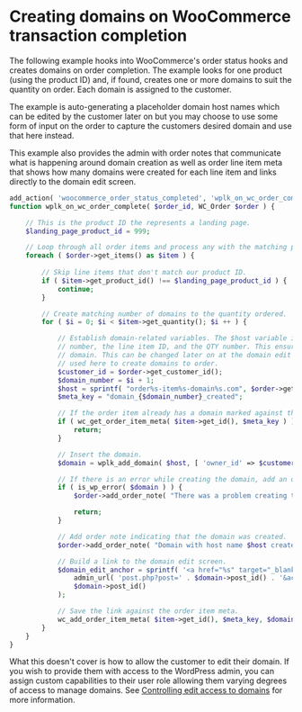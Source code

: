 # Creating domains on WooCommerce transaction completion

The following example hooks into WooCommerce's order status hooks and creates domains on order completion. The example looks for one product (using the product ID) and, if found, creates one or more domains to suit the quantity on order. Each domain is assigned to the customer.

The example is auto-generating a placeholder domain host names which can be edited by the customer later on but you may choose to use some form of input on the order to capture the customers desired domain and use that here instead. 

This example also provides the admin with order notes that communicate what is happening around domain creation as well as order line item meta that shows how many domains were created for each line item and links directly to the domain edit screen.

```php
add_action( 'woocommerce_order_status_completed', 'wplk_on_wc_order_complete', 10, 2 );
function wplk_on_wc_order_complete( $order_id, WC_Order $order ) {

	// This is the product ID the represents a landing page.
	$landing_page_product_id = 999;

	// Loop through all order items and process any with the matching product ID.
	foreach ( $order->get_items() as $item ) {
		
		// Skip line items that don't match our product ID.
		if ( $item->get_product_id() !== $landing_page_product_id ) {
			continue;
		}

		// Create matching number of domains to the quantity ordered.
		for ( $i = 0; $i < $item->get_quantity(); $i ++ ) {

			// Establish domain-related variables. The $host variable is being auto-generated based on the order
			// number, the line item ID, and the QTY number. This ensure unique host names are generated for each
			// domain. This can be changed later on at the domain edit screen or some custom order fields could be
			// used here to create domains to order.
			$customer_id = $order->get_customer_id();
			$domain_number = $i + 1;
			$host = sprintf( "order%s-item%s-domain%s.com", $order->get_id(), $item->get_id(), $domain_number );
			$meta_key = "domain_{$domain_number}_created";

			// If the order item already has a domain marked against this meta key, stop here.
			if ( wc_get_order_item_meta( $item->get_id(), $meta_key ) ) {
				return;
			}

			// Insert the domain.
			$domain = wplk_add_domain( $host, [ 'owner_id' => $customer_id ] );

			// If there is an error while creating the domain, add an order note with details and stop there.
			if ( is_wp_error( $domain ) ) {
				$order->add_order_note( "There was a problem creating the $host domain. Error reads: {$domain->get_error_message()}" );

				return;
			}

			// Add order note indicating that the domain was created.
			$order->add_order_note( "Domain with host name $host created" );

			// Build a link to the domain edit screen.
			$domain_edit_anchor = sprintf( '<a href="%s" target="_blank">%s</a>',
				admin_url( 'post.php?post=' . $domain->post_id() . '&action=edit' ),
				$domain->post_id()
			);

			// Save the link against the order item meta.
			wc_add_order_item_meta( $item->get_id(), $meta_key, $domain_edit_anchor );
		}
	}
}
```

What this doesn't cover is how to allow the customer to edit their domain. If you wish to provide them with access to
the WordPress admin, you can assign custom capabilities to their user role allowing them varying degrees of access to
manage domains. See [Controlling edit access to domains](controlling-edit-access-to-domains.md) for more information.